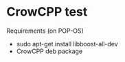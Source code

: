 # CrowCPP test

Requirements (on POP-OS)
- sudo apt-get install libboost-all-dev
- CrowCPP deb package